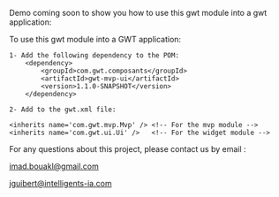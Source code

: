 

Demo coming soon to show you how to use this gwt module into a gwt application: 




To use this gwt module into a GWT application:


	1- Add the following dependency to the POM:	
		<dependency>
			<groupId>com.gwt.composants</groupId>
			<artifactId>gwt-mvp-ui</artifactId>
			<version>1.1.0-SNAPSHOT</version>
		</dependency>

	2- Add to the gwt.xml file:

	<inherits name='com.gwt.mvp.Mvp' /> <!-- For the mvp module -->
	<inherits name='com.gwt.ui.Ui' />   <!-- For the widget module -->


For any questions about this project, please contact us by email :

imad.bouakl@gmail.com

jguibert@intelligents-ia.com
